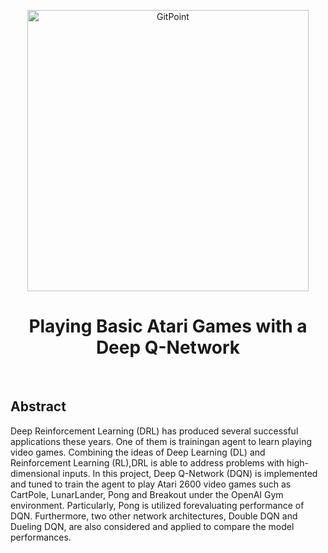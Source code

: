 <p align="center">
  <a href="https://gitpoint.co/">
    <img alt="GitPoint" title="GitPoint" src="https://90sreviewer.com/wp-content/uploads/2018/10/Atari-2600-Logo.jpg" width="450">
  </a>
</p>

<h1 align="center"> Playing Basic Atari Games with a Deep Q-Network </h1> <br>

## Abstract
Deep  Reinforcement  Learning  (DRL)  has  produced  several successful applications these years.  One of them is trainingan agent to learn playing video games.  Combining the ideas of  Deep  Learning  (DL)  and  Reinforcement  Learning  (RL),DRL is able to address problems with high-dimensional inputs. In this project, Deep Q-Network (DQN) is implemented and tuned to train the agent to play Atari 2600 video games such as CartPole, LunarLander, Pong and Breakout under the OpenAI Gym environment. Particularly, Pong is utilized forevaluating performance of DQN. Furthermore, two other network architectures, Double DQN and Dueling DQN, are also considered and applied to compare the model performances.


